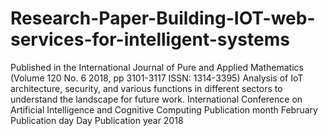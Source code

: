 # Research-Paper-Building-IOT-web-services-for-intelligent-systems
Published in the International Journal of Pure and Applied Mathematics (Volume 120 No. 6 2018, pp 3101-3117 ISSN: 1314-3395)  Analysis of IoT architecture, security, and various functions in different sectors to understand the landscape for future work.
International Conference on Artificial Intelligence and Cognitive Computing
Publication month 
February
 Publication day 
Day
 Publication year 
2018
